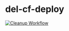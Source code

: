 # del-cf-deploy
[![Cleanup Workflow](https://github.com/QiaoGT/del-cf-deploy/actions/workflows/cleanup.yml/badge.svg)](https://github.com/QiaoGT/del-cf-deploy/actions/workflows/cleanup.yml)
